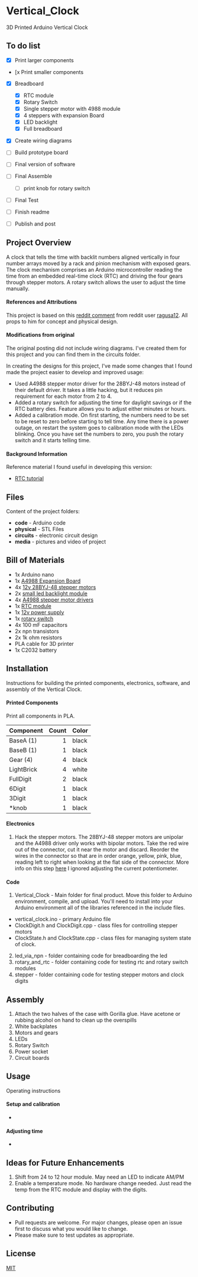# Vertical_Clock
 3D Printed Arduino Vertical Clock

## To do list
- [x] Print larger components
- [x Print smaller components
- [x] Breadboard
  - [x] RTC module
  - [x] Rotary Switch
  - [x] Single stepper motor with 4988 module
  - [x] 4 steppers with expansion Board
  - [x] LED backlight
  - [x] Full breadboard
- [x] Create wiring diagrams
- [ ] Build prototype board
- [ ] Final version of software
- [ ] Final Assemble
  - [ ] print knob for rotary switch
- [ ] Final Test
- [ ] Finish readme
- [ ] Publish and post


 ## Project Overview
 A clock that tells the time with backlit numbers aligned vertically in four number arrays moved by a rack and pinion mechanism with exposed gears.  The clock mechanism comprises an Arduino microcontroller reading the time from an embedded real-time clock (RTC) and driving the four gears through stepper motors.  A rotary switch allows the user to adjust the time manually.

 #### References and Attributions

 This project is based on this
 [reddit comment](https://www.reddit.com/r/arduino/comments/pnyy3g/i_made_a_physical_version_of_the_oddly_satisfying/) from reddit user [ragusa12](https://www.reddit.com/user/ragusa12).  All props to him for concept and physical design.

 #### Modifications from original
  The original posting did not include wiring diagrams.  I've created them for this project and you can find them in the circuits folder.

 In creating the designs for this project, I've made some changes that I found made the project easier to develop and improved usage:
 - Used A4988 stepper motor driver for the 28BYJ-48 motors instead of their default driver.  It takes a little hacking, but it reduces pin requirement for each motor from 2 to 4.
 - Added a rotary switch for adjusting the time for daylight savings or if the RTC battery dies.  Feature allows you to adjust either minutes or hours.
 - Added a calibration mode.  On first starting, the numbers need to be set to be reset to zero before starting to tell time.  Any time there is a power outage, on restart the system goes to calibration mode with the LEDs blinking.  Once you have set the numbers to zero, you push the rotary switch and it starts telling time.


 #### Background Information
 Reference material I found useful in developing this version:
 - [RTC tutorial](https://howtomechatronics.com/tutorials/arduino/arduino-ds3231-real-time-clock-tutorial/)


## Files
Content of the project folders:
- **code** - Arduino code
- **physical** - STL Files
- **circuits** - electronic circuit design
- **media** - pictures and video of project

## Bill of Materials
- 1x Arduino nano
- 1x [A4988 Expansion Board](https://www.amazon.com/gp/product/B01D2HL9T8/ref=ppx_yo_dt_b_asin_title_o01_s00?ie=UTF8&psc=1)
- 4x [12v 28BYJ-48 stepper motors](https://www.amazon.com/gp/product/B015RQ97W8/ref=ppx_yo_dt_b_asin_title_o00_s00?ie=UTF8&psc=1)
- 2x [small led backlight module](amazon.com/gp/product/B01N6XME2Q/ref=ox_sc_act_title_1?smid=ATVPDKIKX0DER&psc=1)
- 4x [A4988 stepper motor drivers](https://www.amazon.com/gp/product/B09FQ3G5XQ/ref=ppx_yo_dt_b_asin_title_o00_s00?ie=UTF8&psc=1)
- 1x [RTC module](https://www.amazon.com/gp/product/B07XY2STMF/ref=ox_sc_act_title_2?smid=A2JLTKYCWT3GQ2&psc=1)
- 1x [12v power supply](https://www.amazon.com/gp/product/B01GD4ZQRS/ref=ppx_yo_dt_b_asin_title_o00_s00?ie=UTF8&th=1)
- 1x [rotary switch](https://www.amazon.com/dp/B07M631J1Q/ref=cm_sw_em_r_mt_dp_0N9X54H6T59A8A89X890?_encoding=UTF8&psc=1)
- 4x 100 mF capacitors
- 2x npn transistors
- 2x 1k ohm resistors
- PLA cable for 3D printer
- 1x C2032 battery


## Installation
Instructions for building the printed components, electronics, software, and assembly of the Vertical Clock.

#### Printed Components
Print all components in PLA.

| Component  | Count | Color |
| ---------- | ----: | ----- |
| BaseA (1)  |     1 | black |
| BaseB (1)  |     1 | black |
| Gear (4)   |     4 | black |
| LightBrick |     4 | white |
| FullDigit  |     2 | black |
| 6Digit     |     1 | black |
| 3Digit     |     1 | black |
| *knob      |     1 | black |

#### Electronics
1. Hack the stepper motors.  The 28BYJ-48 stepper motors are unipolar and the
A4988 driver only works with bipolar motors.  Take the red wire out of the connector,
cut it near the motor and discard.  Reorder the wires in the connector so that
are in order orange, yellow, pink, blue, reading left to right when looking at
the flat side of the connector.  More info on this step [here](https://www.instructables.com/28BYJ-48-5V-Stepper-Motor-and-A4988-Driver/)  I ignored adjusting
the current potentiometer.

#### Code
1. Vertical_Clock - Main folder for final product.  Move this folder to Arduino environment, compile, and upload.  You'll need to install into your Arduino environment all of the libraries referenced in the include files.
  - vertical_clock.ino - primary Arduino file
  - ClockDigit.h and ClockDigit.cpp - class files for controlling stepper motors
  - ClockState.h and ClockState.cpp - class files for managing system state of clock.
2. led_via_npn - folder containing code for breadboarding the led
3. rotary_and_rtc - folder containing code for testing rtc and rotary switch modules
4. stepper - folder containing code for testing stepper motors and clock digits

## Assembly
1. Attach the two halves of the case with Gorilla glue.  Have acetone or rubbing
alcohol on hand to clean up the overspills
2. White backplates
2. Motors and gears
3. LEDs
4. Rotary Switch
5. Power socket
6. Circuit boards

## Usage
Operating instructions

#### Setup and calibration
-

#### Adjusting time
-



## Ideas for Future Enhancements
1. Shift from 24 to 12 hour module.  May need an LED to indicate AM/PM
2. Enable a temperature mode.  No hardware change needed.  Just read the temp from the RTC module and display with the digits.


## Contributing
- Pull requests are welcome. For major changes, please open an issue first to discuss what you would like to change.
- Please make sure to test updates as appropriate.

## License
[MIT](https://choosealicense.com/licenses/mit/)
